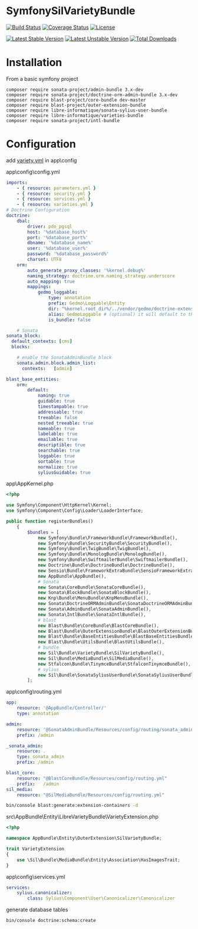 # SymfonySilVarietyBundle

[![Build Status](https://travis-ci.org/libre-informatique/VarietyBundle.svg?branch=master)](https://travis-ci.org/libre-informatique/VarietyBundle)
[![Coverage Status](https://coveralls.io/repos/github/libre-informatique/VarietyBundle/badge.svg?branch=master)](https://coveralls.io/github/libre-informatique/VarietyBundle?branch=master)
[![License](https://img.shields.io/github/license/libre-informatique/VarietyBundle.svg?style=flat-square)](./LICENCE.md)

[![Latest Stable Version](https://poser.pugx.org/libre-informatique/varieties-bundle/v/stable)](https://packagist.org/packages/libre-informatique/varieties-bundle)
[![Latest Unstable Version](https://poser.pugx.org/libre-informatique/varieties-bundle/v/unstable)](https://packagist.org/packages/libre-informatique/varieties-bundle)
[![Total Downloads](https://poser.pugx.org/libre-informatique/varieties-bundle/downloads)](https://packagist.org/packages/libre-informatique/varieties-bundle)

# Installation
From a basic symfony project

```
composer require sonata-project/admin-bundle 3.x-dev
composer require sonata-project/doctrine-orm-admin-bundle 3.x-dev
composer require blast-project/core-bundle dev-master
composer require blast-project/outer-extension-bundle
composer require libre-informatique/sonata-sylius-user-bundle
composer require libre-informatique/varieties-bundle
composer require sonata-project/intl-bundle
```
# Configuration
add [variety.yml](https://github.com/libre-informatique/LISemSymfonyProject/blob/master/app/config/varieties.yml) in app\config

app\config\config.yml

```yaml
imports:
    - { resource: parameters.yml }
    - { resource: security.yml }
    - { resource: services.yml }
    - { resource: varieties.yml }
# Doctrine Configuration
doctrine:
    dbal:
        driver: pdo_pgsql
        host: '%database_host%'
        port: '%database_port%'
        dbname: '%database_name%'
        user: '%database_user%'
        password: '%database_password%'
        charset: UTF8
    orm:
        auto_generate_proxy_classes: '%kernel.debug%'
        naming_strategy: doctrine.orm.naming_strategy.underscore
        auto_mapping: true
        mappings:
            gedmo_loggable:
                type: annotation
                prefix: Gedmo\Loggable\Entity
                dir: "%kernel.root_dir%/../vendor/gedmo/doctrine-extensions/lib/Gedmo/Loggable/Entity"
                alias: GedmoLoggable # (optional) it will default to the name set for the mappingmapping
                is_bundle: false

    # Sonata
sonata_block:
  default_contexts: [cms]
  blocks:

    # enable the SonataAdminBundle block
    sonata.admin.block.admin_list:
      contexts:   [admin]

blast_base_entities:
    orm:
        default:
            naming: true
            guidable: true
            timestampable: true
            addressable: true
            treeable: false
            nested_treeable: true
            nameable: true
            labelable: true
            emailable: true
            descriptible: true
            searchable: true
            loggable: true
            sortable: true
            normalize: true
            syliusGuidable: true
```
app\AppKernel.php

```php
<?php

use Symfony\Component\HttpKernel\Kernel;
use Symfony\Component\Config\Loader\LoaderInterface;

public function registerBundles()
    {
        $bundles = [
            new Symfony\Bundle\FrameworkBundle\FrameworkBundle(),
            new Symfony\Bundle\SecurityBundle\SecurityBundle(),
            new Symfony\Bundle\TwigBundle\TwigBundle(),
            new Symfony\Bundle\MonologBundle\MonologBundle(),
            new Symfony\Bundle\SwiftmailerBundle\SwiftmailerBundle(),
            new Doctrine\Bundle\DoctrineBundle\DoctrineBundle(),
            new Sensio\Bundle\FrameworkExtraBundle\SensioFrameworkExtraBundle(),
            new AppBundle\AppBundle(),
            # Sonata
            new Sonata\CoreBundle\SonataCoreBundle(),
            new Sonata\BlockBundle\SonataBlockBundle(),
            new Knp\Bundle\MenuBundle\KnpMenuBundle(),
            new Sonata\DoctrineORMAdminBundle\SonataDoctrineORMAdminBundle(),
            new Sonata\AdminBundle\SonataAdminBundle(),
            new Sonata\IntlBundle\SonataIntlBundle(),
            # blast
            new Blast\Bundle\CoreBundle\BlastCoreBundle(),
            new Blast\Bundle\OuterExtensionBundle\BlastOuterExtensionBundle(),
            new Blast\Bundle\BaseEntitiesBundle\BlastBaseEntitiesBundle(),
            new Blast\Bundle\UtilsBundle\BlastUtilsBundle(),
            # bundle
            new Sil\Bundle\VarietyBundle\SilVarietyBundle(),
            new Sil\Bundle\MediaBundle\SilMediaBundle(),
            new Stfalcon\Bundle\TinymceBundle\StfalconTinymceBundle(),
            # sylius
            new Sil\Bundle\SonataSyliusUserBundle\SonataSyliusUserBundle(),
        ];
```
app\config\routing.yml
```yaml
app:
    resource: '@AppBundle/Controller/'
    type: annotation

admin:
    resource: '@SonataAdminBundle/Resources/config/routing/sonata_admin.xml'
    prefix: /admin

_sonata_admin:
    resource: .
    type: sonata_admin
    prefix: /admin

blast_core:
    resource: "@BlastCoreBundle/Resources/config/routing.yml"
    prefix:   /admin
sil_media:
    resource: "@SilMediaBundle/Resources/config/routing.yml"
```

```bash
bin/console blast:generate:extension-containers -d
```
src\AppBundle\Entity\LibreVarietyBundle\VarietyExtension.php
```php
<?php

namespace AppBundle\Entity\OuterExtension\SilVarietyBundle;

trait VarietyExtension
{
    use \Sil\Bundle\MediaBundle\Entity\Association\HasImagesTrait;
}
```
app\config\services.yml
```yaml
services:
    sylius.canonicalizer:
        class: Sylius\Component\User\Canonicalizer\Canonicalizer
```
generate database tables
```bash
bin/console doctrine:schema:create
```
